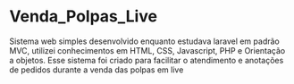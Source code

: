 # Venda_Polpas_Live
Sistema web simples desenvolvido enquanto estudava laravel em padrão MVC, utilizei conhecimentos em HTML, CSS, Javascript, PHP e Orientação a objetos. Esse sistema foi criado para facilitar o atendimento e anotações de pedidos durante a venda das polpas em live
